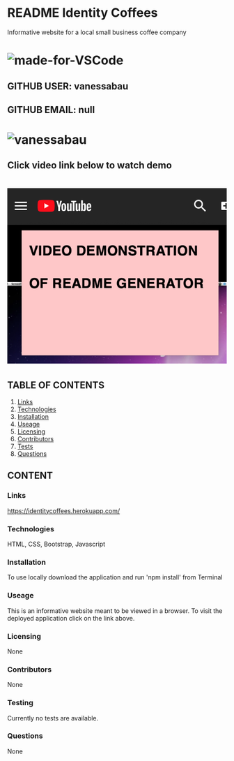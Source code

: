 # README Identity Coffees
Informative website for a local small business coffee company
# ![made-for-VSCode](https://img.shields.io/badge/Made%20for-VSCode-1f425f.svg)
## GITHUB USER: vanessabau
## GITHUB EMAIL: null
# ![vanessabau](https://avatars2.githubusercontent.com/u/59780981?v=4)
## Click video link below to watch demo
# [![Watch the video](https://raw.githubusercontent.com/vanessabau/ReadMe-generator/master/Screen%20Shot%202020-06-03%20at%2011.41.56%20AM.png)](https://youtu.be/-mkFih5QBos)
## TABLE OF CONTENTS
1. [Links](###Links)
2. [Technologies](###Technologies)
3. [Installation](###Installation)
4. [Useage](###Useage)
5. [Licensing](###Licensing)
6. [Contributors](###Contributors)
7. [Tests](###Testing)
8. [Questions](###Questions)

## CONTENT
### Links
https://identitycoffees.herokuapp.com/
### Technologies
HTML, CSS, Bootstrap, Javascript
### Installation
To use locally download the application and run 'npm install' from Terminal
### Useage
This is an informative website meant to be viewed in a browser. To visit the deployed application click on the link above.
### Licensing
None
### Contributors
None
### Testing
Currently no tests are available.
### Questions
None

